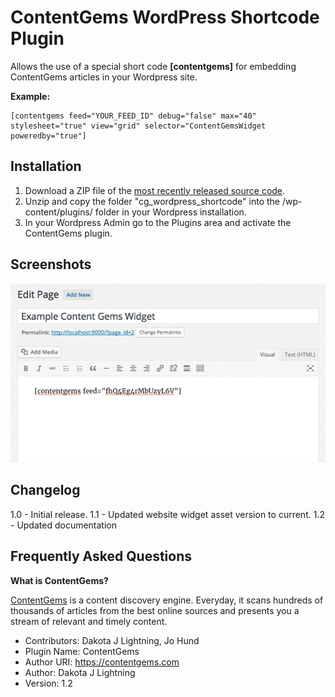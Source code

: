 # ContentGems WordPress Shortcode Plugin

Allows the use of a special short code **[contentgems]** for embedding ContentGems articles in your Wordpress site.

**Example:**

    [contentgems feed="YOUR_FEED_ID" debug="false" max="40" stylesheet="true" view="grid" selector="ContentGemsWidget poweredby="true"]

## Installation

1. Download a ZIP file of the [most recently released source code](https://github.com/ContentGems/cg_wordpress_shortcode/releases).
2. Unzip and copy the folder "cg_wordpress_shortcode" into the /wp-content/plugins/ folder in your Wordpress installation. 
3. In your Wordpress Admin go to the Plugins area and activate the ContentGems plugin.

## Screenshots

![Example](/screenshot-1.jpg?raw=true "Usage of shortcode example")

## Changelog

1.0 - Initial release.
1.1 - Updated website widget asset version to current.
1.2 - Updated documentation

## Frequently Asked Questions

**What is ContentGems?**

[ContentGems](https://contentgems.com) is a content discovery engine. Everyday, it scans hundreds of thousands of articles from the best online sources and presents you a stream of relevant and timely content.

* Contributors: Dakota J Lightning, Jo Hund
* Plugin Name: ContentGems
* Author URI: https://contentgems.com
* Author: Dakota J Lightning
* Version: 1.2
